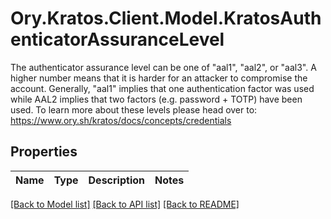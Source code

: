 # Ory.Kratos.Client.Model.KratosAuthenticatorAssuranceLevel
The authenticator assurance level can be one of \"aal1\", \"aal2\", or \"aal3\". A higher number means that it is harder for an attacker to compromise the account.  Generally, \"aal1\" implies that one authentication factor was used while AAL2 implies that two factors (e.g. password + TOTP) have been used.  To learn more about these levels please head over to: https://www.ory.sh/kratos/docs/concepts/credentials

## Properties

Name | Type | Description | Notes
------------ | ------------- | ------------- | -------------

[[Back to Model list]](../../README.md#documentation-for-models) [[Back to API list]](../../README.md#documentation-for-api-endpoints) [[Back to README]](../../README.md)

